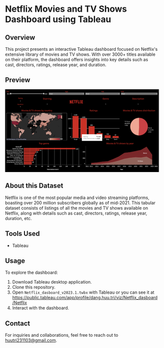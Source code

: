 # Netflix Movies and TV Shows Dashboard using Tableau

## Overview

This project presents an interactive Tableau dashboard focused on Netflix's extensive library of movies and TV shows. With over 3000+ titles available on their platform, the dashboard offers insights into key details such as cast, directors, ratings, release year, and duration. 

## Preview

![Netflix Movies and TV Shows Dashboard Preview](./review.png)

## About this Dataset

Netflix is one of the most popular media and video streaming platforms, boasting over 200 million subscribers globally as of mid-2021. This tabular dataset consists of listings of all the movies and TV shows available on Netflix, along with details such as cast, directors, ratings, release year, duration, etc.

## Tools Used

- Tableau

## Usage

To explore the dashboard:

1. Download Tableau desktop application.
2. Clone this repository.
3. Open `Netflix_dasboard_v2023.1.twbx` with Tableau or you can see it at https://public.tableau.com/app/profile/dang.huu.tri/viz/Netflix_dasboard/Netflix
4. Interact with the dashboard.

## Contact

For inquiries and collaborations, feel free to reach out to huutri231103@gmail.com.
